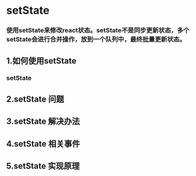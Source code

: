 # setState 
### 使用setState来修改react状态。setState不是同步更新状态，多个setState会进行合并操作，放到一个队列中，最终批量更新状态。
## 1.如何使用setState


### setState
## 2.setState 问题

## 3.setState 解决办法

## 4.setState 相关事件


## 5.setState 实现原理



